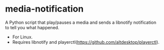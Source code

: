 # media-notification
A Python script that play/pauses a media and sends a libnotify notification to tell you what happened.
- For Linux.
- Requires libnotify and playerctl(https://github.com/altdesktop/playerctl).
